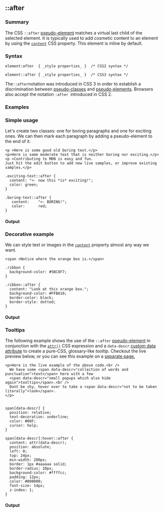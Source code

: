 ## ::after

### Summary

The CSS `::after` [pseudo-element][0] matches a virtual last child of the selected element. It is typically used to add cosmetic content to an element by using the [`content`][1] CSS property. This element is inline by default.

### Syntax

    element:after  { _style properties_ }  /* CSS2 syntax */
    
    element::after { _style properties_ }  /* CSS3 syntax */

The` ::after `notation was introduced in CSS 3 in order to establish a discrimination between [pseudo-classes][2] and [pseudo-elements][0]. Browsers also accept the notation `:after `introduced in CSS 2\.

### Examples

### Simple usage

Let's create two classes: one for boring paragraphs and one for exciting ones. We can then mark each paragraph by adding a pseudo-element to the end of it.

    <p >Here is some good old boring text.</p>
    <p>Here is some moderate text that is neither boring nor exciting.</p>
    <p >Contributing to MDN is easy and fun.
    Just hit the edit button to add new live samples, or improve existing samples.</p>

    .exciting-text::after {
      content: "<- now this *is* exciting!"; 
      color: green;
    }
    
    .boring-text::after {
       content:    "<- BORING!";
       color:      red;
    }

#### Output

### Decorative example

We can style text or images in the [`content`][1] property almost any way we want.

    <span >Notice where the orange box is.</span>

    .ribbon {
      background-color: #5BC8F7;
    }
    
    .ribbon::after {
      content: "Look at this orange box.";
      background-color: #FFBA10;
      border-color: black;
      border-style: dotted;
    }

#### Output

### Tooltips

The following example shows the use of the `::after` [pseudo-element][0] in conjunction with the [`attr()`][3] CSS expression and a `data-descr` [custom data attribute][4] to create a pure-CSS, glossary-like _tooltip_. Checkout the live preview below, or you can see this example on a [separate page.][5]

    <p>Here is the live example of the above code.<br />
      We have some <span data-descr="collection of words and punctuation">text</span> here with a few
      <span data-descr="small popups which also hide again">tooltips</span>.<br />
      Dont be shy, hover over to take a <span data-descr="not to be taken literally">look</span>.
    </p>
    

    span[data-descr] {
      position: relative;
      text-decoration: underline;
      color: #00F;
      cursor: help;
    }
    
    span[data-descr]:hover::after {
      content: attr(data-descr);
      position: absolute;
      left: 0;
      top: 24px;
      min-width: 200px;
      border: 1px #aaaaaa solid;
      border-radius: 10px;
      background-color: #ffffcc;
      padding: 12px;
      color: #000000;
      font-size: 14px;
      z-index: 1;
    }

#### Output



[0]: https://developer.mozilla.org/en/CSS/Pseudo-elements "Pseudo-elements"
[1]: https://developer.mozilla.org/en/docs/Web/CSS/content "The content CSS property is used with the ::before and ::after pseudo-elements to generate content in an element. Objects inserted using the content property are anonymous replaced elements."
[2]: https://developer.mozilla.org/en/CSS/Pseudo-classes "Pseudo-classes"
[3]: https://developer.mozilla.org/en/docs/CSS/attr "https://developer.mozilla.org/en/docs/CSS/attr"
[4]: https://developer.mozilla.org/en/HTML/Global_attributes#attr-data-* "en/HTML/Global_attributes#attr-data-*"
[5]: https://developer.mozilla.org/files/4591/css-only_tooltips.html "css-only_tooltips.html"